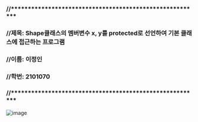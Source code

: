### //********************************************************


### //제목: Shape클래스의 멤버변수 x, y를 protected로 선언하여 기본 클래스에 접근하는 프로그램


### //이름: 이정인


### //학번: 2101070


### //********************************************************
![image](https://github.com/user-attachments/assets/d558136c-b6af-4b14-bd28-9d78a5e769ef)
